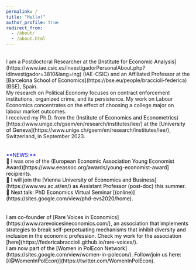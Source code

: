 ```yaml
---
permalink: /
title: "Hello!"
author_profile: true
redirect_from: 
  - /about/
  - /about.html
---
```

<br />
I am a Postdoctoral Researcher at the [<span style="color:black">Institute for Economic Analysis</span>](https://www.iae.csic.es/investigadorPersonalAbout.php?idinvestigador=3810&lang=ing) (IAE-CSIC) and an Affiliated Professor at the [<span style="color:black">Barcelona School of Economics</span>](https://bse.eu/people/braccioli-federica) (BSE), Spain. <br />
My research on Political Economy focuses on contract enforcement institutions, organized crime, and its persistence. My work on Labour Economics concentrates on the effect of choosing a college major on labour market outcomes. <br />
I received my Ph.D. from the (<span style="color:black">Institute of Economics and Econometrics</span>)[https://www.unige.ch/gsem/en/research/institutes/iee/] at the [<span style="color:black">University of Geneva</span>](https://www.unige.ch/gsem/en/research/institutes/iee/), Switzerland, in September 2023. <br />
<br />
<br />
<span style="color:blue">**NEWS:**</span> <br />
🔹 I was one of the (<span style="color:black">European Economic Association Young Economist Award<span style="color:black">)[https://www.eeassoc.org/awards/young-economist-award] recipients.  <br />
🔹 I will join the [<span style="color:black">Vienna University of Economics and Business</span>](https://www.wu.ac.at/en/) as Assistant Professor (post-doc) this summer. <br />
🔹 Next talk: PhD Economics Virtual Seminar [<span style="color:black">(online)</span>](https://sites.google.com/view/phd-evs2020/home). <br />
<br />
<br />
I am co-founder of [<span style="color:black">Rare Voices in Economics</span>](https://www.rarevoicesineconomics.com/), an association that implements strategies to break self-perpetuating mechanisms that inhibit diversity and inclusion in the economic profession. Check my work for the association [<span style="color:black">here</span>](https://federicabraccioli.github.io/rare-voices/). <br />
I am now part of the [<span style="color:black">Women in PolEcon Network</span>](https://sites.google.com/view/women-in-polecon/). Follow/join us here: [<span style="color:black">(@WomenInPolEcon)</span>](https://twitter.com/WomenInPolEcon).
<!-- ![Alt Text](/images/IAE_logo.jpg){: width="25%" style="float: right;" } ![Alt Text](/images/bse_logo_large.png){: width="30%" style="float: right;" } -->
